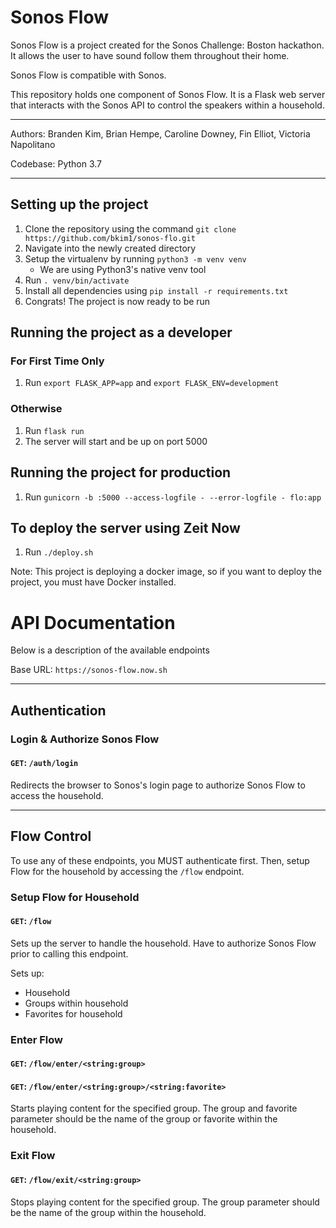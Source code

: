 # Sonos Flow

Sonos Flow is a project created for the Sonos Challenge: Boston hackathon. It allows the user to have sound follow them throughout their home.

Sonos Flow is compatible with Sonos.

This repository holds one component of Sonos Flow. It is a Flask web server that interacts with the Sonos API to control the speakers within a household.

---

Authors: Branden Kim, Brian Hempe, Caroline Downey, Fin Elliot, Victoria Napolitano

Codebase: Python 3.7

---


## Setting up the project

1. Clone the repository using the command `git clone https://github.com/bkim1/sonos-flo.git`
2. Navigate into the newly created directory
3. Setup the virtualenv by running `python3 -m venv venv`
    * We are using Python3's native venv tool
4. Run `. venv/bin/activate`
5. Install all dependencies using `pip install -r requirements.txt`
6. Congrats! The project is now ready to be run


## Running the project as a developer

### For First Time Only

1. Run `export FLASK_APP=app` and `export FLASK_ENV=development`

### Otherwise

1. Run `flask run`
2. The server will start and be up on port 5000


## Running the project for production
1. Run `gunicorn -b :5000 --access-logfile - --error-logfile - flo:app`

## To deploy the server using Zeit Now
1. Run `./deploy.sh`

Note: This project is deploying a docker image, so if you want to deploy the project, you must have Docker installed.


# API Documentation

Below is a description of the available endpoints

Base URL: `https://sonos-flow.now.sh`

---

## **Authentication**

### **Login & Authorize Sonos Flow**
#### `GET`: `/auth/login`

Redirects the browser to Sonos's login page to authorize Sonos Flow to access the household. 

--- 

## **Flow Control**

To use any of these endpoints, you MUST authenticate first. Then, setup Flow for the household by accessing the `/flow` endpoint.

### **Setup Flow for Household**
#### `GET`: `/flow`

Sets up the server to handle the household. Have to authorize Sonos Flow prior to calling this endpoint.

Sets up:
* Household
* Groups within household
* Favorites for household


### **Enter Flow**
#### `GET`: `/flow/enter/<string:group>`
#### `GET`: `/flow/enter/<string:group>/<string:favorite>`

Starts playing content for the specified group. The group and favorite parameter should be the name of the group or favorite within the household. 


### **Exit Flow**
#### `GET`: `/flow/exit/<string:group>`

Stops playing content for the specified group. The group parameter should be the name of the group within the household.